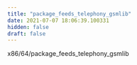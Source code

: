 ```yaml
---
title: "package_feeds_telephony_gsmlib"
date: 2021-07-07 18:06:39.100331
hidden: false
draft: false
---
```


x86/64/package_feeds_telephony_gsmlib

